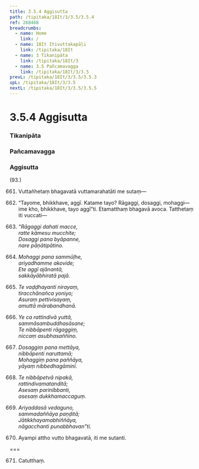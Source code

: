 ```yaml
---
title: 3.5.4 Aggisutta
path: /tipitaka/18It/3/3.5/3.5.4
ref: 268468
breadcrumbs:
  - name: Home
    link: /
  - name: 18It Itivuttakapāḷi
    link: /tipitaka/18It
  - name: 3 Tikanipāta
    link: /tipitaka/18It/3
  - name: 3.5 Pañcamavagga
    link: /tipitaka/18It/3/3.5
prevL: /tipitaka/18It/3/3.5/3.5.3
upL: /tipitaka/18It/3/3.5
nextL: /tipitaka/18It/3/3.5/3.5.5
---
```


# 3.5.4 Aggisutta

### Tikanipāta

### Pañcamavagga

### Aggisutta

(93.)

661. Vuttañhetaṃ bhagavatā vuttamarahatāti me sutaṃ—

662. “Tayome, bhikkhave, aggī. Katame tayo? Rāgaggi, dosaggi, mohaggi—  ime kho, bhikkhave, tayo aggī”ti. Etamatthaṃ bhagavā avoca. Tatthetaṃ iti vuccati—

663. _“Rāgaggi dahati macce,_  
_ratte kāmesu mucchite;_  
_Dosaggi pana byāpanne,_  
_nare pāṇātipātino._  


664. _Mohaggi pana sammūḷhe,_  
_ariyadhamme akovide;_  
_Ete aggī ajānantā,_  
_sakkāyābhiratā pajā._  


665. _Te vaḍḍhayanti nirayaṃ,_  
_tiracchānañca yoniyo;_  
_Asuraṃ pettivisayaṃ,_  
_amuttā mārabandhanā._  


666. _Ye ca rattindivā yuttā,_  
_sammāsambuddhasāsane;_  
_Te nibbāpenti rāgaggiṃ,_  
_niccaṃ asubhasaññino._  


667. _Dosaggiṃ pana mettāya,_  
_nibbāpenti naruttamā;_  
_Mohaggiṃ pana paññāya,_  
_yāyaṃ nibbedhagāminī._  


668. _Te nibbāpetvā nipakā,_  
_rattindivamatanditā;_  
_Asesaṃ parinibbanti,_  
_asesaṃ dukkhamaccaguṃ._  


669. _Ariyaddasā vedaguno,_  
_sammadaññāya paṇḍitā;_  
_Jātikkhayamabhiññāya,_  
_nāgacchanti punabbhavan”ti._  


670. Ayampi attho vutto bhagavatā, iti me sutanti.

===

671. Catutthaṃ.




